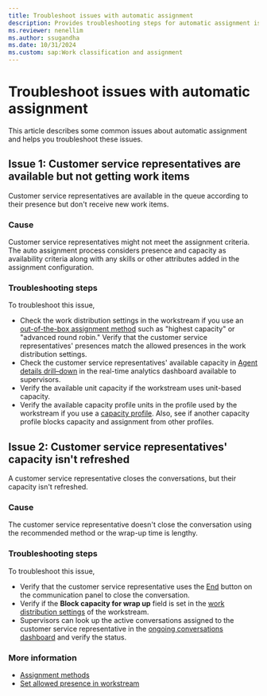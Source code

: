 ```yaml
---
title: Troubleshoot issues with automatic assignment
description: Provides troubleshooting steps for automatic assignment issues in Microsoft Dynamics 365 Customer Service.
ms.reviewer: nenellim
ms.author: ssugandha
ms.date: 10/31/2024
ms.custom: sap:Work classification and assignment
---
```

# Troubleshoot issues with automatic assignment

This article describes some common issues about automatic assignment and helps you troubleshoot these issues.

## Issue 1: Customer service representatives are available but not getting work items

Customer service representatives are available in the queue according to their presence but don't receive new work items.

### Cause

Customer service representatives might not meet the assignment criteria. The auto assignment process considers presence and capacity as availability criteria along with any skills or other attributes added in the assignment configuration.

### Troubleshooting steps

To troubleshoot this issue,

- Check the work distribution settings in the workstream if you use an [out-of-the-box assignment method](/dynamics365/customer-service/administer/assignment-methods#types-of-assignment-methods) such as "highest capacity" or "advanced round robin." Verify that the customer service representatives' presences match the allowed presences in the work distribution settings.
- Check the customer service representatives' available capacity in [Agent details drill–down](/dynamics365/customer-service/use/realtime-agents-analytics#agent-details-drill-down) in the real-time analytics dashboard available to supervisors.
- Verify the available unit capacity if the workstream uses unit-based capacity.
- Verify the available capacity profile units in the profile used by the workstream if you use a [capacity profile](/dynamics365/customer-service/administer/capacity-profiles). Also, see if another capacity profile blocks capacity and assignment from other profiles.

## Issue 2: Customer service representatives' capacity isn't refreshed

A customer service representative closes the conversations, but their capacity isn't refreshed.

### Cause

The customer service representative doesn't close the conversation using the recommended method or the wrap-up time is lengthy.

### Troubleshooting steps

To troubleshoot this issue,

- Verify that the customer service representative uses the [End](/dynamics365/customer-service/use/oc-conversation-state#wrap-up) button on the communication panel to close the conversation.
- Verify if the **Block capacity for wrap up** field is set in the [work distribution settings](/dynamics365/customer-service/administer/create-workstreams#configure-work-distribution) of the workstream.
- Supervisors can look up the active conversations assigned to the customer service representative in the [ongoing conversations dashboard](/dynamics365/customer-service/use/realtime-ongoing) and verify the status.

### More information

- [Assignment methods](/dynamics365/customer-service/administer/assignment-methods)
- [Set allowed presence in workstream](/dynamics365/customer-service/administer/create-workstreams#configure-work-distribution)  
